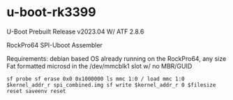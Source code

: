 # u-boot-rk3399
U-Boot Prebuilt Release v2023.04 W/ ATF 2.8.6

RockPro64 SPI-Uboot Assembler

Requirements: debian based OS already running on the RockPro64, any size Fat formatted microsd in the /dev/mmcblk1 slot w/ no MBR/GUID


`sf probe
sf erase 0x0 0x1000000
ls mmc 1:0 /
load mmc 1:0 $kernel_addr_r spi_combined.img
sf write $kernel_addr_r 0 $filesize
reset
saveenv
reset`
